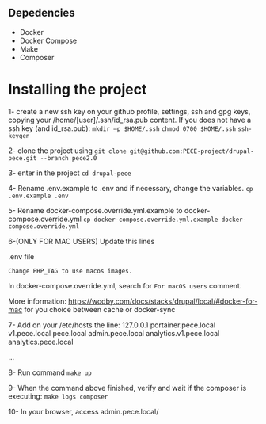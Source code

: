 ## Depedencies
- Docker
- Docker Compose
- Make
- Composer

# Installing the project

1- create a new ssh key on your github profile, settings, ssh and gpg keys, copying your /home/[user]/.ssh/id_rsa.pub content. If you does not have a ssh key (and id_rsa.pub):
`mkdir –p $HOME/.ssh`
`chmod 0700 $HOME/.ssh`
`ssh-keygen`

2- clone the project using 
`git clone git@github.com:PECE-project/drupal-pece.git --branch pece2.0`

3- enter in the project
`cd drupal-pece`

4- Rename .env.example to .env and if necessary, change the variables.
`cp .env.example .env`

5- Rename docker-compose.override.yml.example to docker-compose.override.yml
`cp docker-compose.override.yml.example docker-compose.override.yml`

6-(ONLY FOR MAC USERS) 
Update this lines

.env file

`Change PHP_TAG to use macos images.`

In docker-compose.override.yml, search for `For macOS users` comment.

More information: https://wodby.com/docs/stacks/drupal/local/#docker-for-mac for you choice between cache or docker-sync

7- Add on your /etc/hosts the line:
127.0.0.1       portainer.pece.local v1.pece.local pece.local admin.pece.local analytics.v1.pece.local analytics.pece.local

...

8- Run command `make up`

9- When the command above finished, verify and wait if the composer is executing:
`make logs composer`

10- In your browser, access admin.pece.local/